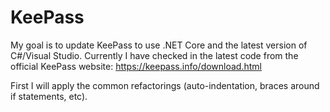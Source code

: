 # KeePass

My goal is to update KeePass to use .NET Core and the latest version of C#/Visual Studio. Currently I have checked in the latest code from the official KeePass website: https://keepass.info/download.html

First I will apply the common refactorings (auto-indentation, braces around if statements, etc).
